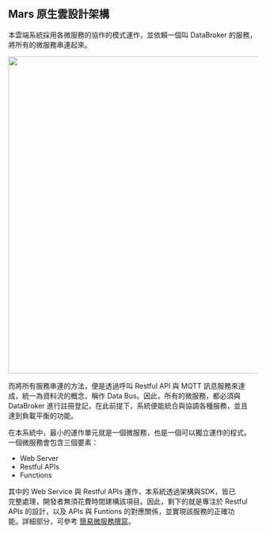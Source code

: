 ## Mars 原生雲設計架構

本雲端系統採用各微服務的協作的模式運作，並依賴一個叫 DataBroker 的服務，  
將所有的微服務串連起來。
  
<img src="https://test.mars-cloud.com/images/1713405966074.jpg" width="640"></img>

而將所有服務串連的方法，便是透過呼叫 Restful API 與 MQTT 訊息服務來達  
成，統一為資料流的概念，稱作 Data Bus。因此，所有的微服務，都必須與  
DataBroker 進行註冊登記，在此前提下，系統便能統合與協調各種服務，並且  
達到負載平衡的功能。  

在本系統中，最小的運作單元就是一個微服務，也是一個可以獨立運作的程式。  
一個微服務會包含三個要素：

- Web Server
- Restful APIs
- Functions

其中的 Web Service 與 Restful APIs 運作，本系統透過架構與SDK，皆已  
完整處理，開發者無須花費時間建構該項目。因此，剩下的就是專注於 Restful  
APIs 的設計，以及 APIs 與 Funtions 的對應關係，並實現該服務的正確功  
能。詳細部分，可參考 [簡易微服務撰寫](/Services/SimpleService)。
  
